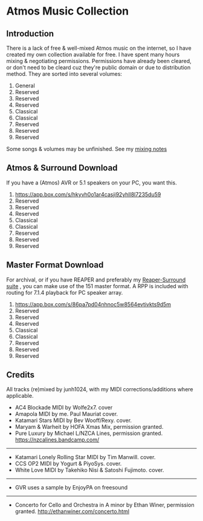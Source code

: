# Atmos Music Collection

## Introduction

There is a lack of free & well-mixed Atmos music on the internet, so I have created my own collection available for free. I have spent many hours mixing & negotiating permissions. Permissions have already been cleared, or don't need to be cleard cuz they're public domain or due to distribution method.
They are sorted into several volumes:

1. General
2. Reserved
3. Reserved
4. Reserved
5. Classical
6. Classical
7. Reserved
8. Reserved
9. Reserved

Some songs & volumes may be unfinished. See my [mixing notes](https://github.com/junh1024/junh1024-Documents/blob/master/Music/Atmos%20Music%20Mixing%20Notes.md#introduction)

## Atmos & Surround Download

If you have a (Atmos) AVR or 5.1 speakers on your PC, you want this.

1. https://app.box.com/s/hkyvh0o1ar4casji92yhll8l7235du59
2. Reserved
3. Reserved
4. Reserved
5. Classical
6. Classical
7. Reserved
8. Reserved
9. Reserved

## Master Format Download

For archival, or if you have REAPER and preferably my [Reaper-Surround suite](https://github.com/junh1024/Reaper-Surround#introduction) , you can make use of the 151 master format. A RPP is included with routing for 7.1.4 playback for PC speaker array.

1. https://app.box.com/s/86pa7pd04nhnoc5w8564evtivkts9d5m
2. Reserved
3. Reserved
4. Reserved
5. Classical
6. Classical
7. Reserved
8. Reserved
9. Reserved

## Credits
All tracks (re)mixed by junh1024, with my MIDI corrections/additions where applicable.

- AC4 Blockade MIDI by Wolfe2x7. cover
- Amapola MIDI by me. Paul Mauriat cover.
- Katamari Stars MIDI by Bev Wooff/Rexy. cover.
- Maryam & Warheit by HOFA Xmas Mix, permission granted.
- Pure Luxury by Michael L/NZCA Lines, permission granted. https://nzcalines.bandcamp.com/
---
- Katamari Lonely Rolling Star MIDI by Tim Manwill. cover.
- CCS OP2 MIDI by Yogurt & PiyoSys. cover.
- White Love MIDI by Takehiko Nisi & Satoshi Fujimoto. cover.
---
- GVR uses a sample by EnjoyPA on freesound
---
- Concerto for Cello and Orchestra in A minor by Ethan Winer, permission granted. http://ethanwiner.com/concerto.html
